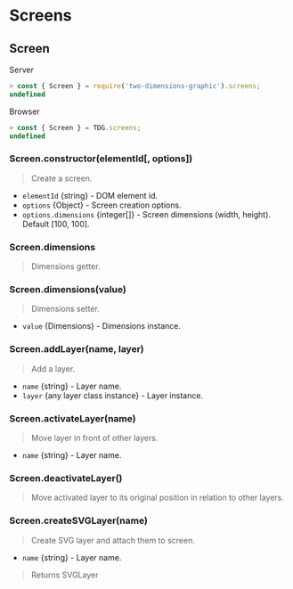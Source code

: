 # Screens



## Screen



Server
```javascript
> const { Screen } = require('two-dimensions-graphic').screens;
undefined
```

Browser
```javascript
> const { Screen } = TDG.screens;
undefined
```


### Screen.constructor(elementId[, options])

> Create a screen.

- `elementId` {string} - DOM element id.
- `options` {Object} - Screen creation options.
- `options.dimensions` {integer[]} - Screen dimensions (width, height). Default [100, 100].


### Screen.dimensions
> Dimensions getter.


### Screen.dimensions(value)
> Dimensions setter.

- `value` {Dimensions} - Dimensions instance.


### Screen.addLayer(name, layer)
> Add a layer.

- `name` {string} - Layer name.
- `layer` {any layer class instance} - Layer instance.


### Screen.activateLayer(name)
> Move layer in front of other layers.

- `name` {string} - Layer name.


### Screen.deactivateLayer()

> Move activated layer to its original position in relation to other layers.


### Screen.createSVGLayer(name)
> Create SVG layer and attach them to screen.

- `name` {string} - Layer name.

> Returns SVGLayer
